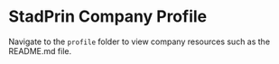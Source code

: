 # StadPrin Company Profile

Navigate to the `profile` folder to view company resources such as the README.md file.
